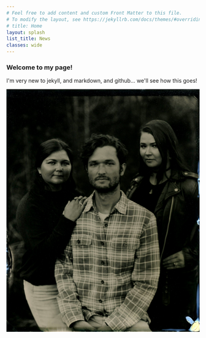 ```yaml
---
# Feel free to add content and custom Front Matter to this file.
# To modify the layout, see https://jekyllrb.com/docs/themes/#overriding-theme-defaults
# title: Home
layout: splash
list_title: News
classes: wide
---
```


### Welcome to my page!

I'm very new to jekyll, and markdown, and github... we'll see how this goes!

![Family](/assets/images/family2.jpg)